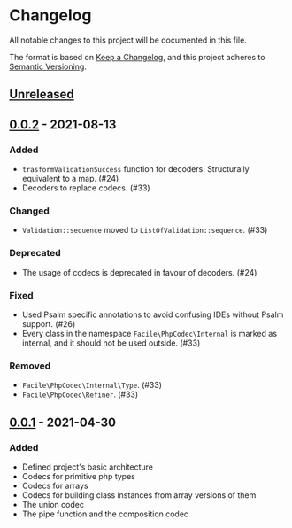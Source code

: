 # Changelog
All notable changes to this project will be documented in this file.

The format is based on [Keep a Changelog](https://keepachangelog.com/en/1.0.0/),
and this project adheres to [Semantic Versioning](https://semver.org/spec/v2.0.0.html).

## [Unreleased]

## [0.0.2] - 2021-08-13
### Added
- `trasformValidationSuccess` function for decoders. Structurally equivalent to a map. (#24)
- Decoders to replace codecs. (#33)
### Changed
- `Validation::sequence` moved to `ListOfValidation::sequence`. (#33)
### Deprecated
- The usage of codecs is deprecated in favour of decoders. (#24)
### Fixed
- Used Psalm specific annotations to avoid confusing IDEs without Psalm support. (#26)
- Every class in the namespace `Facile\PhpCodec\Internal` is marked as internal, and it should not be used outside. (#33)
### Removed
- `Facile\PhpCodec\Internal\Type`. (#33)
- `Facile\PhpCodec\Refiner`. (#33)

## [0.0.1] - 2021-04-30 
### Added
- Defined project's basic architecture
- Codecs for primitive php types
- Codecs for arrays
- Codecs for building class instances from array versions of them
- The union codec
- The pipe function and the composition codec

[Unreleased]: https://github.com/facile-it/php-codec/compare/0.0.2...HEAD
[0.0.2]: https://github.com/facile-it/php-codec/compare/0.0.1...0.0.2
[0.0.1]: https://github.com/facile-it/php-codec/releases/tag/0.0.1
